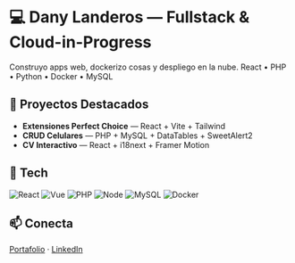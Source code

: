 # 💻 Dany Landeros — Fullstack & Cloud-in-Progress
Construyo apps web, dockerizo cosas y despliego en la nube. React • PHP • Python • Docker • MySQL

## 🚀 Proyectos Destacados
- **Extensiones Perfect Choice** — React + Vite + Tailwind
- **CRUD Celulares** — PHP + MySQL + DataTables + SweetAlert2
- **CV Interactivo** — React + i18next + Framer Motion

## 🧰 Tech
![React](https://img.shields.io/badge/React-20232A?logo=react)
![Vue](https://img.shields.io/badge/Vue-35495E?logo=vue.js)
![PHP](https://img.shields.io/badge/PHP-777BB4?logo=php)
![Node](https://img.shields.io/badge/Node-339933?logo=node.js)
![MySQL](https://img.shields.io/badge/MySQL-4479A1?logo=mysql)
![Docker](https://img.shields.io/badge/Docker-2496ED?logo=docker)

## 📫 Conecta
[Portafolio](#) · [LinkedIn](#)

